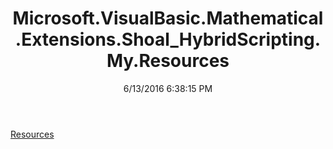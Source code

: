 ﻿---
title: Microsoft.VisualBasic.Mathematical.Extensions.Shoal_HybridScripting.My.Resources
date: 6/13/2016 6:38:15 PM
---

[Resources](T-Microsoft.VisualBasic.Mathematical.Extensions.Shoal_HybridScripting.My.Resources.Resources.html)
